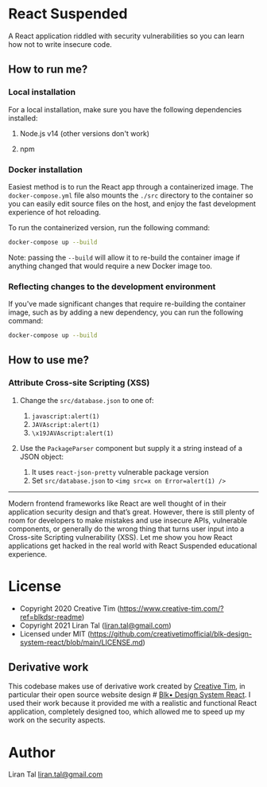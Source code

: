 # React Suspended

A React application riddled with security vulnerabilities so you can learn how not to write insecure code.

## How to run me?


### Local installation

For a local installation, make sure you have the following dependencies installed:
1. Node.js v14 (other versions don't work)

2. npm

### Docker installation

Easiest method is to run the React app through a containerized image.
The `docker-compose.yml` file also mounts the `./src` directory to the container so you can easily edit source files on the host, and enjoy the fast development experience of hot reloading.

To run the containerized version, run the following command:


```sh
docker-compose up --build
```

Note: passing the `--build` will allow it to re-build the container image if anything changed that would require a new Docker image too.

### Reflecting changes to the development environment

If you've made significant changes that require re-building the container image, such as by adding a new dependency, you can run the following command:

```sh
docker-compose up --build
```

## How to use me?

### Attribute Cross-site Scripting (XSS)

1. Change the `src/database.json` to one of:
   1. `javascript:alert(1)`
   2. `JAVAscript:alert(1)`
   3. `\x19JAVAscript:alert(1)`

2. Use the `PackageParser` component but supply it a string instead of a JSON object:
   1. It uses `react-json-pretty` vulnerable package version
   2. Set `src/database.json` to `<img src=x on Error=alert(1) />`

---

Modern frontend frameworks like React are well thought of in their application security design and that’s great. However, there is still plenty of room for developers to make mistakes and use insecure APIs, vulnerable components, or generally do the wrong thing that turns user input into a Cross-site Scripting vulnerability (XSS). Let me show you how React applications get hacked in the real world with React Suspended educational experience.

# License

- Copyright 2020 Creative Tim (https://www.creative-tim.com/?ref=blkdsr-readme)
- Copyright 2021 Liran Tal (liran.tal@gmail.com)
- Licensed under MIT (https://github.com/creativetimofficial/blk-design-system-react/blob/main/LICENSE.md)

## Derivative work

This codebase makes use of derivative work created by [Creative Tim](https://www.creative-tim.com), in particular their open source website design # [Blk• Design  System React](https://demos.creative-tim.com/blk-design-system-react). I used their work because it provided me with a realistic and functional React application, completely designed too, which allowed me to speed up my work on the security aspects.

# Author

Liran Tal <liran.tal@gmail.com>
